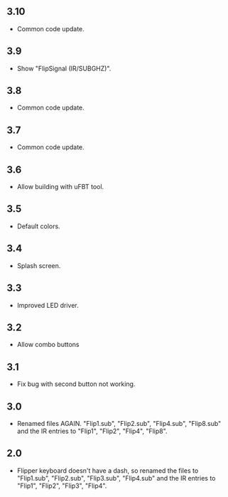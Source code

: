 ## 3.10
 - Common code update.
## 3.9
 - Show "FlipSignal (IR/SUBGHZ)".
## 3.8
 - Common code update.
## 3.7
 - Common code update.
## 3.6
 - Allow building with uFBT tool.
## 3.5
 - Default colors.
## 3.4
 - Splash screen.
## 3.3
 - Improved LED driver.
## 3.2
 - Allow combo buttons
## 3.1
 - Fix bug with second button not working.
## 3.0
 - Renamed files AGAIN.  "Flip1.sub", "Flip2.sub", "Flip4.sub", "Flip8.sub" and the IR entries to "Flip1", "Flip2", "Flip4", "Flip8".
## 2.0
 - Flipper keyboard doesn't have a dash, so renamed the files to "Flip1.sub", "Flip2.sub", "Flip3.sub", "Flip4.sub" and the IR entries to "Flip1", "Flip2", "Flip3", "Flip4".